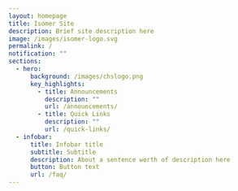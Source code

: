 ```yaml
---
layout: homepage
title: Isomer Site
description: Brief site description here
image: /images/isomer-logo.svg
permalink: /
notification: ""
sections:
  - hero:
      background: /images/chslogo.png
      key_highlights:
        - title: Announcements
          description: ""
          url: /announcements/
        - title: Quick Links
          description: ""
          url: /quick-links/
  - infobar:
      title: Infobar title
      subtitle: Subtitle
      description: About a sentence worth of description here
      button: Button text
      url: /faq/
---
```

